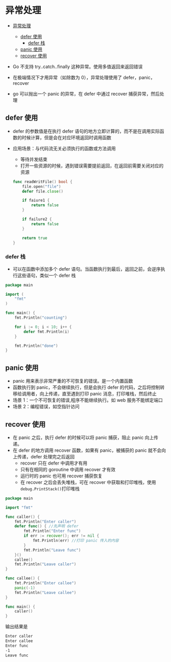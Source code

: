 # 异常处理

- [异常处理](#%e5%bc%82%e5%b8%b8%e5%a4%84%e7%90%86)
  - [defer 使用](#defer-%e4%bd%bf%e7%94%a8)
    - [defer 栈](#defer-%e6%a0%88)
  - [panic 使用](#panic-%e4%bd%bf%e7%94%a8)
  - [recover 使用](#recover-%e4%bd%bf%e7%94%a8)

- Go 不支持 try..catch..finally 这种异常。使用多值返回来返回错误
- 在极端情况下才用异常（如除数为 0），异常处理使用了 defer，panic，recover
- go 可以抛出一个 panic 的异常，在 defer 中通过 recover 捕获异常，然后处理

## defer 使用

- defer 的参数值是在执行 defer 语句的地方立即计算的，而不是在调用实际函数的时候计算，但是会在对应环境返回时调用函数
- 应用场景：与代码流无关必须执行的函数或方法调用
  - 等待并发结束
  - 打开一些资源的时候，遇到错误需要提前返回，在返回前需要关闭对应的资源

  ```go
  func readWritFile() bool {
      file.open("file")
      defer file.close()

      if faiure1 {
          return false
      }

      if failure2 {
          return false
      }

      return true
  }
  ```

### defer 栈

- 可以在函数中添加多个 defer 语句。当函数执行到最后，返回之前，会逆序执行这些语句，类似一个 defer 栈

```go
package main

import (
    "fmt"
)

func main() {
    fmt.Println("counting")

    for i := 0; i < 10; i++ {
        defer fmt.Println(i)
    }

    fmt.Println("done")
}
```

## panic 使用

- panic 用来表示非常严重的不可恢复的错误。是一个内置函数
- 函数执行到 panic，不会继续执行，但是会执行 defer 的代码，之后将控制转移给调用者，向上传递，直至遇到打印 panic 消息，打印堆栈，然后终止
- 场景 1：一个不可恢复的错误,程序不能继续执行。如 web 服务不能绑定端口
- 场景 2：编程错误，如空指针访问

## recover 使用

- 在 panic 之后，执行 defer 的时候可以将 panic 捕获，阻止 panic 向上传递。
- 在 defer 的地方调用 recover 函数，如果有 panic，被捕获的 panic 就不会向上传递，defer 处理完之后返回
  - recover 只在 defer 中调用才有用
  - 只有在相同的 goroutine 中调用 recover 才有效
  - 运行时的 panic 也可用 recover 捕获恢复
  - 在 recover 之后会丢失堆栈，可在 recover 中获取和打印堆栈，使用`debug.PrintStack()`打印堆栈

```go
package main

import "fmt"

func caller() {
    fmt.Println("Enter caller")
    defer func() { //先声明 defer
        fmt.Println("Enter func")
        if err := recover(); err != nil {
            fmt.Println(err) //打印 panic 传入的内容
        }
        fmt.Println("Leave func")
    }()
    callee()
    fmt.Println("Leave caller")
}

func callee() {
    fmt.Println("Enter callee")
    panic(-1)
    fmt.Println("Leave callee")
}

func main() {
    caller()
}
```

输出结果是

```txt
Enter caller
Enter callee
Enter func
-1
Leave func
```

